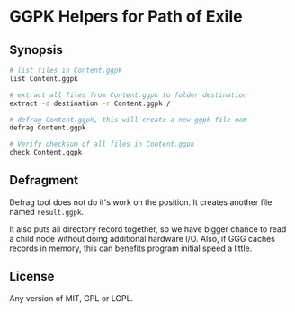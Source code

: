 # GGPK Helpers for Path of Exile

## Synopsis

```sh
# list files in Content.ggpk
list Content.ggpk

# extract all files from Content.ggpk to folder destination
extract -d destination -r Content.ggpk /

# defrag Content.ggpk, this will create a new ggpk file nam
defrag Content.ggpk

# Verify checksum of all files in Content.ggpk
check Content.ggpk
```

## Defragment

Defrag tool does not do it's work on the position. It creates another file named `result.ggpk`.

It also puts all directory record together, so we have bigger chance to read a child node without doing additional hardware I/O. Also, if GGG caches records in memory, this can benefits program initial speed a little.

## License

Any version of MIT, GPL or LGPL.
